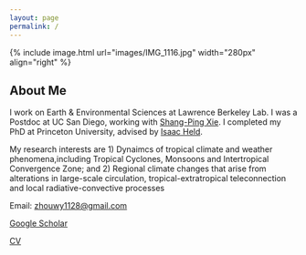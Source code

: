 ```yaml
---
layout: page
permalink: /
---
```


{% include image.html url="images/IMG_1116.jpg" width="280px" align="right" %}
## About Me
I work on Earth & Environmental Sciences at Lawrence Berkeley Lab.
I was a Postdoc at UC San Diego, working with [Shang-Ping Xie].
I completed my PhD at Princeton University, advised by [Isaac Held].

My research interests are 1) Dynaimcs of tropical climate and weather phenomena,including Tropical Cyclones, Monsoons and Intertropical Convergence Zone; and 2) Regional climate changes that arise from alterations in large-scale circulation, tropical-extratropical teleconnection and local radiative-convective processes

Email: zhouwy1128@gmail.com

[Google Scholar]  

[CV]

[Shang-Ping Xie]: http://scrippsscholars.ucsd.edu/sxie/
[Isaac Held]: https://www.gfdl.noaa.gov/isaac-held-homepage/
[Google Scholar]: https://scholar.google.com/citations?user=qlLj08YAAAAJ&hl=en
[CV]:https://github.com/wenyuz/wenyuz.github.io/CV.pdf
